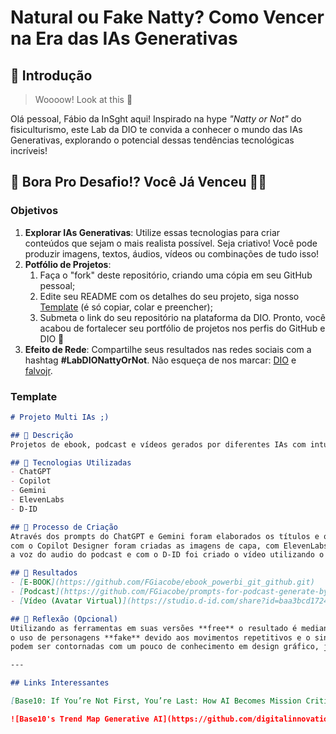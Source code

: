 # Natural ou Fake Natty? Como Vencer na Era das IAs Generativas

## 🚀 Introdução

> Woooow! Look at this 👀

Olá pessoal, Fábio da InSght aqui! Inspirado na hype _"Natty or Not"_ do fisiculturismo, este Lab da DIO te convida a conhecer o mundo das IAs Generativas, explorando o potencial dessas tendências tecnológicas incríveis!

## 🎯 Bora Pro Desafio!? Você Já Venceu 💪🤓

### Objetivos

1. **Explorar IAs Generativas**: Utilize essas tecnologias para criar conteúdos que sejam o mais realista possível. Seja criativo! Você pode produzir imagens, textos, áudios, vídeos ou combinações de tudo isso!
1. **Potfólio de Projetos**:
    1. Faça o "fork" deste repositório, criando uma cópia em seu GitHub pessoal;
    2. Edite seu README com os detalhes do seu projeto, siga nosso [Template](#template) (é só copiar, colar e preencher);
    3. Submeta o link do seu repositório na plataforma da DIO. Pronto, você acabou de fortalecer seu portfólio de projetos nos perfis do GitHub e DIO 🚀
1. **Efeito de Rede**: Compartilhe seus resultados nas redes sociais com a hashtag **#LabDIONattyOrNot**. Não esqueça de nos marcar: [DIO](https://www.linkedin.com/school/dio-makethechange) e [falvojr](https://www.linkedin.com/in/falvojr).

### Template

```markdown
# Projeto Multi IAs ;)

## 📒 Descrição
Projetos de ebook, podcast e vídeos gerados por diferentes IAs com intuito de aprendizagem e conhecimento das ferramentas.

## 🤖 Tecnologias Utilizadas
- ChatGPT
- Copilot
- Gemini
- ElevenLabs
- D-ID

## 🧐 Processo de Criação
Através dos prompts do ChatGPT e Gemini foram elaborados os títulos e os conteúdos,
com o Copilot Designer foram criadas as imagens de capa, com ElevenLabs foi sintetizado
a voz do audio do podcast e com o D-ID foi criado o vídeo utilizando o audio gerado na ElevenLabs e um avatar. 

## 🚀 Resultados
- [E-BOOK](https://github.com/FGiacobe/ebook_powerbi_git_github.git)
- [Podcast](https://github.com/FGiacobe/prompts-for-podcast-generate-by-ia.git)
- [Vídeo (Avatar Virtual)](https://studio.d-id.com/share?id=baa3bcd172457bae4290454e30746174&utm_source=copy)

## 💭 Reflexão (Opcional)
Utilizando as ferramentas em suas versões **free** o resultado é mediano, no caso de vídeos deixando perceptível
o uso de personagens **fake** devido aos movimentos repetitivos e o sincronismo de fala. No caso de imagens as imperfeições
podem ser contornadas com um pouco de conhecimento em design gráfico, já os textos com as perguntas certas o resultado é excelente.

---

## Links Interessantes

[Base10: If You’re Not First, You’re Last: How AI Becomes Mission Critical](https://base10.vc/post/generative-ai-mission-critical/)

![Base10's Trend Map Generative AI](https://github.com/digitalinnovationone/lab-natty-or-not/assets/730492/f4df26e8-f8f7-4419-8252-c69d73ea930c)
